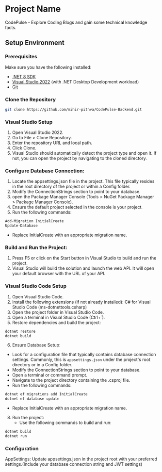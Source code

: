# Project Name

CodePulse - Explore Coding Blogs and gain some technical knowledge facts.

## Setup Environment

### Prerequisites

Make sure you have the following installed:

- [.NET 8 SDK](https://dotnet.microsoft.com/en-us/download/dotnet/8.0)
- [Visual Studio 2022](https://visualstudio.microsoft.com/) (with .NET Desktop Development workload)
- [Git](https://git-scm.com/)

### Clone the Repository
```bash
git clone https://github.com/mihir-pithva/CodePulse-Backend.git
```
### Visual Studio Setup
1. Open Visual Studio 2022.
2. Go to File > Clone Repository.
3. Enter the repository URL and local path.
4. Click Clone.
5. Visual Studio should automatically detect the project type and open it. If not, you can open the project by navigating to the cloned directory.

### Configure Database Connection:
1. Locate the appsettings.json file in the project. This file typically resides in the root directory of the project or within a Config folder.
2. Modify the ConnectionStrings section to point to your database.
3. open the Package Manager Console (Tools > NuGet Package Manager > Package Manager Console).
4. Ensure the default project selected in the console is your project.
5. Run the following commands:
```bash
Add-Migration InitialCreate
Update-Database
```
- Replace InitialCreate with an appropriate migration name.

### Build and Run the Project:
1. Press F5 or click on the Start button in Visual Studio to build and run the project.
2. Visual Studio will build the solution and launch the web API. It will open your default browser with the URL of your API.

### Visual Studio Code Setup
1. Open Visual Studio Code.
2. Install the following extensions (if not already installed):
       C# for Visual Studio Code (ms-dotnettools.csharp)
3. Open the project folder in Visual Studio Code.
4. Open a terminal in Visual Studio Code (Ctrl+`).
5. Restore dependencies and build the project:
```bash
dotnet restore
dotnet build
```
6. Ensure Database Setup:
- Look for a configuration file that typically contains database connection settings. Commonly, this is `appsettings.json` under the project's root directory or in a Config folder.
- Modify the ConnectionStrings section to point to your database.
- Open a terminal or command prompt.
- Navigate to the project directory containing the .csproj file.
- Run the following commands:
```bash
dotnet ef migrations add InitialCreate
dotnet ef database update
```
- Replace InitialCreate with an appropriate migration name.
8. Run the project:
   - Use the following commands to build and run:
```bash
dotnet build
dotnet run
```
### Configuration
AppSettings: Update appsettings.json in the project root with your preferred settings.(Include your database connection string and JWT settings)

